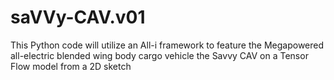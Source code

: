 # saVVy-CAV.v01
This Python code will utilize an All-i framework to feature the Megapowered all-electric blended wing body cargo vehicle the Savvy CAV on a Tensor Flow model from a 2D sketch
